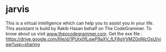# jarvis
This is a virtual intelligence which can help you to assist you in your life. 
This assistant is build by Rakib Hasan behalf on The CodeGrammer. To know about us visit www.theocodegrammer.com.
Get the exe file : https://drive.google.com/file/d/1PUtx0fLqwP9aXV_fLF8gVVMZ0sNIcOsU/view?usp=sharing
